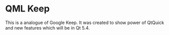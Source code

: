 # QML Keep

This is a analogue of Google Keep. It was created to show power of QtQuick and new features which will be in Qt 5.4.

